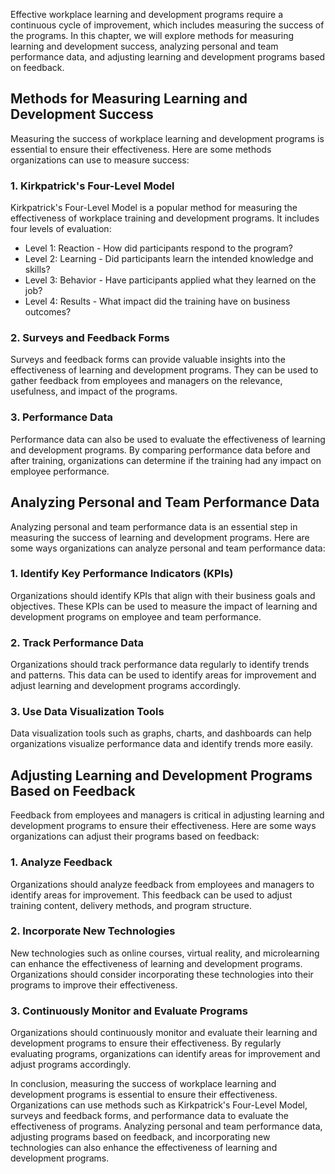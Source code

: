 
Effective workplace learning and development programs require a continuous cycle of improvement, which includes measuring the success of the programs. In this chapter, we will explore methods for measuring learning and development success, analyzing personal and team performance data, and adjusting learning and development programs based on feedback.

Methods for Measuring Learning and Development Success
------------------------------------------------------

Measuring the success of workplace learning and development programs is essential to ensure their effectiveness. Here are some methods organizations can use to measure success:

### 1. Kirkpatrick's Four-Level Model

Kirkpatrick's Four-Level Model is a popular method for measuring the effectiveness of workplace training and development programs. It includes four levels of evaluation:

* Level 1: Reaction - How did participants respond to the program?
* Level 2: Learning - Did participants learn the intended knowledge and skills?
* Level 3: Behavior - Have participants applied what they learned on the job?
* Level 4: Results - What impact did the training have on business outcomes?

### 2. Surveys and Feedback Forms

Surveys and feedback forms can provide valuable insights into the effectiveness of learning and development programs. They can be used to gather feedback from employees and managers on the relevance, usefulness, and impact of the programs.

### 3. Performance Data

Performance data can also be used to evaluate the effectiveness of learning and development programs. By comparing performance data before and after training, organizations can determine if the training had any impact on employee performance.

Analyzing Personal and Team Performance Data
--------------------------------------------

Analyzing personal and team performance data is an essential step in measuring the success of learning and development programs. Here are some ways organizations can analyze personal and team performance data:

### 1. Identify Key Performance Indicators (KPIs)

Organizations should identify KPIs that align with their business goals and objectives. These KPIs can be used to measure the impact of learning and development programs on employee and team performance.

### 2. Track Performance Data

Organizations should track performance data regularly to identify trends and patterns. This data can be used to identify areas for improvement and adjust learning and development programs accordingly.

### 3. Use Data Visualization Tools

Data visualization tools such as graphs, charts, and dashboards can help organizations visualize performance data and identify trends more easily.

Adjusting Learning and Development Programs Based on Feedback
-------------------------------------------------------------

Feedback from employees and managers is critical in adjusting learning and development programs to ensure their effectiveness. Here are some ways organizations can adjust their programs based on feedback:

### 1. Analyze Feedback

Organizations should analyze feedback from employees and managers to identify areas for improvement. This feedback can be used to adjust training content, delivery methods, and program structure.

### 2. Incorporate New Technologies

New technologies such as online courses, virtual reality, and microlearning can enhance the effectiveness of learning and development programs. Organizations should consider incorporating these technologies into their programs to improve their effectiveness.

### 3. Continuously Monitor and Evaluate Programs

Organizations should continuously monitor and evaluate their learning and development programs to ensure their effectiveness. By regularly evaluating programs, organizations can identify areas for improvement and adjust programs accordingly.

In conclusion, measuring the success of workplace learning and development programs is essential to ensure their effectiveness. Organizations can use methods such as Kirkpatrick's Four-Level Model, surveys and feedback forms, and performance data to evaluate the effectiveness of programs. Analyzing personal and team performance data, adjusting programs based on feedback, and incorporating new technologies can also enhance the effectiveness of learning and development programs.
